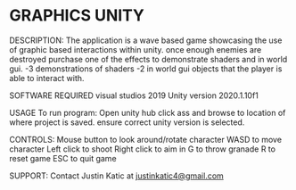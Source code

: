 # GRAPHICS UNITY

DESCRIPTION:
The application is a wave based game showcasing the use of graphic based interactions within unity.
once enough enemies are destroyed purchase one of the effects to demonstrate shaders and in world gui.
-3 demonstrations of shaders
-2 in world gui objects that the player is able to interact with.

SOFTWARE REQUIRED
visual studios 2019
Unity version 2020.1.10f1

USAGE To run program:
Open unity hub click ass and browse to location of where project is saved.
ensure correct unity version is selected.

CONTROLS:
Mouse button to look around/rotate character
WASD to move character
Left click to shoot
Right click to aim in
G to throw granade
R to reset game
ESC to quit game

SUPPORT:
Contact Justin Katic at justinkatic4@gmail.com